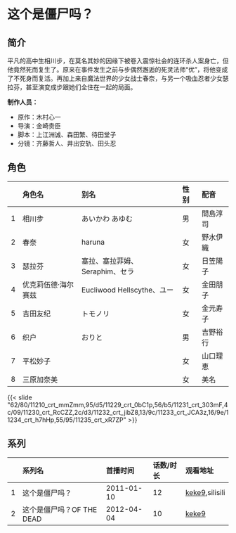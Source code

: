 # 这个是僵尸吗？


## 简介

平凡的高中生相川步，在莫名其妙的因缘下被卷入震惊社会的连环杀人案身亡，但他竟然死而复生了。原来在事件发生之前与步偶然邂逅的死灵法师“优”，将他变成了不死身而复活。再加上来自魔法世界的少女战士春奈，与另一个吸血忍者少女瑟拉芬，甚至演变成步跟她们全住在一起的局面。

**制作人员：**
- 原作：木村心一
- 导演：金崎贵臣
- 脚本：上江洲诚、森田繁、待田堂子
- 分镜：齐藤哲人、井出安轨、田头忍

## 角色

|     |   角色名   |   别名  | 性别 |  配音  |
|:--- |:------  |:----      |:---  |:--   |
| 1 | 相川步 | あいかわ あゆむ | 男 | 間島淳司 |
| 2 | 春奈 | haruna | 女 | 野水伊織 |
| 3 | 瑟拉芬 | 塞拉、塞拉菲姆、Seraphim、セラ | 女 | 日笠陽子 |
| 4 | 优克莉伍德·海尔赛兹 | Eucliwood Hellscythe、ユー | 女 | 金田朋子 |
| 5 | 吉田友纪 | トモノリ | 女 | 金元寿子 |
| 6 | 织户 | おりと | 男 | 吉野裕行 |
| 7 | 平松妙子 |  | 女 | 山口理恵 |
| 8 | 三原加奈美 |  | 女 | 美名 |

{{< slide "62/80/11210_crt_mmZmm,95/d5/11229_crt_0bC1p,56/b5/11231_crt_303mF,4c/09/11230_crt_RcCZZ,2c/d3/11232_crt_jibZ8,13/9c/11233_crt_JCA3z,16/9e/11234_crt_h7hHp,55/95/11235_crt_xR7ZP" >}}

## 系列

|     |   系列名   |   首播时间  | 话数/时长  | 观看地址 |
|:---  |:------    |:----      |:---       |:---  |
| 1 | 这个是僵尸吗？ | 2011-01-10 | 12 | [keke9](https://www.keke9.app/search?k=这个是僵尸吗？),silisili  |
| 2 | 这个是僵尸吗？OF THE DEAD | 2012-04-04 | 10 |[keke9](https://www.keke9.app/search?k=这个是僵尸吗？)  |



